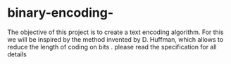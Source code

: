 # binary-encoding-
The objective of this project is to create a text encoding algorithm. For this we will be inspired by the method invented by D. Huffman, which allows to reduce the length of coding on bits .
please read the specification for all details

